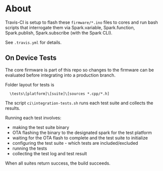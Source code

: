 About
===

Travis-CI is setup to flash these `firmware/*.ino` files to cores and run bash scripts that interrogate them
via Spark.variable, Spark.function, Spark.publish, Spark.subscribe (with the Spark CLI).

See `.travis.yml` for details.

On Device Tests
---------------
The core firmware is part of this repo so changes to the firmware can be evaluated
before integrating into a production branch.

Folder layout for tests is

```
  \tests\[platform]\[suite]\[sources *.cpp/*.h]
```

The script `ci\integration-tests.sh` runs each test suite and collects the results.

Running each test involves:

- making the test suite binary
- OTA flashing the binary to the designated spark for the test platform
- waiting for the OTA flash to complete and the test suite to initialize
- configuring the test suite - which tests are included/excluded
- running the tests
- collecting the test log and test result

When all suites return success, the build succeeds.





        

